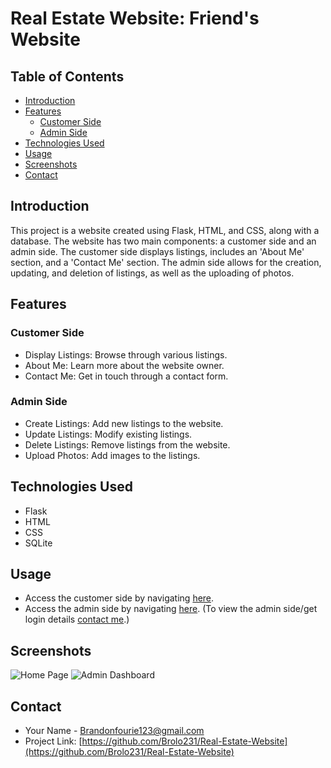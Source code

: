 # Real Estate Website: Friend's Website

## Table of Contents
- [Introduction](#introduction)
- [Features](#features)
  - [Customer Side](#customer-side)
  - [Admin Side](#admin-side)
- [Technologies Used](#technologies-used)
- [Usage](#usage)
- [Screenshots](#screenshots)
- [Contact](#contact)

## Introduction
This project is a website created using Flask, HTML, and CSS, along with a database. The website has two main components: a customer side and an admin side. The customer side displays listings, includes an 'About Me' section, and a 'Contact Me' section. The admin side allows for the creation, updating, and deletion of listings, as well as the uploading of photos.

## Features

### Customer Side
- Display Listings: Browse through various listings.
- About Me: Learn more about the website owner.
- Contact Me: Get in touch through a contact form.

### Admin Side
- Create Listings: Add new listings to the website.
- Update Listings: Modify existing listings.
- Delete Listings: Remove listings from the website.
- Upload Photos: Add images to the listings.

## Technologies Used
- Flask
- HTML
- CSS
- SQLite

## Usage
- Access the customer side by navigating [here](https://joshrissikev.pythonanywhere.com/).
- Access the admin side by navigating [here](https://joshrissikev.pythonanywhere.com/admin-login). (To view the admin side/get login details [contact me](#contact).)

## Screenshots
![Home Page](path/to/homepage-screenshot.png)
![Admin Dashboard](path/to/admin-dashboard-screenshot.png)

## Contact
- Your Name - [Brandonfourie123@gmail.com](mailto:Brandonfourie123@gmail.com)
- Project Link: [https://github.com/Brolo231/Real-Estate-Website](https://github.com/Brolo231/Real-Estate-Website)



